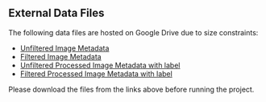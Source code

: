 ## External Data Files

The following data files are hosted on Google Drive due to size constraints:

- [Unfiltered Image Metadata](https://drive.google.com/file/d/12nlWTmAoXuTIWrQtTI90yV4LdllE6Ddj/view?usp=drive_link)
- [Filtered Image Metadata](https://drive.google.com/file/d/1DahmwJ3k2_eg2AAtXs2Y3hWrhgwlpJ_B/view?usp=drive_link)
- [Unfiltered Processed Image Metadata with label](https://drive.google.com/file/d/1-9JDOetu4boDXXpVMDfnomN4bMeNI_HK/view?usp=drive_link)
- [Filtered Processed Image Metadata with label](https://drive.google.com/file/d/1-4RtYg9DF_jmFY5lmSzvMrwvFf_BUuHi/view?usp=drive_link)
  
Please download the files from the links above before running the project.
